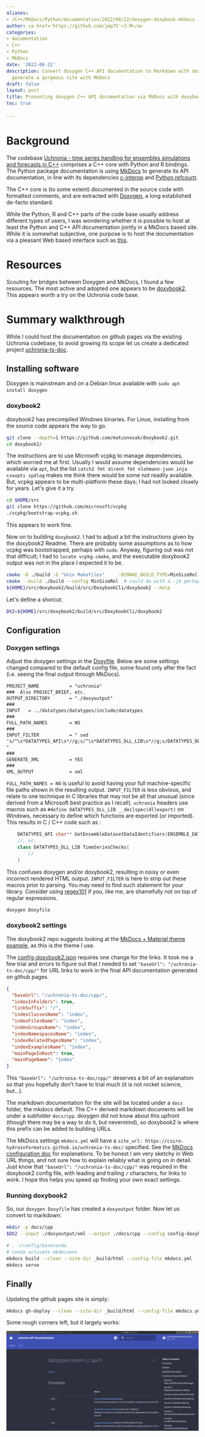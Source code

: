```yaml
---
aliases:
- /C++/MkDocs/Python/documentation/2022/08/22/doxygen-doxybook-mkdocs
author: <a href='https://github.com/jmp75'>J-M</a>
categories:
- documentation
- C++
- Python
- MkDocs
date: '2022-08-22'
description: Convert doxygen C++ API documentation to Markdown with doxybook2, to
  generate a gorgeous site with MkDocs
draft: false
layout: post
title: Presenting doxygen C++ API documentation via MkDocs with doxybook2
toc: true

---
```


# Background

The codebase [Uchronia - time series handling for ensembles simulations and forecasts in C++](https://github.com/csiro-hydroinformatics/uchronia-time-series/) comprises a C++ core with Python and R bindings. The Python package documentation is using [MkDocs](https://www.mkdocs.org/) to generate its API documentation, in line with its dependencies [c-interop](https://github.com/csiro-hydroinformatics/c-interop) and [Python refcount](https://github.com/csiro-hydroinformatics/pyrefcount).

The C++ core is (to some extent) documented in the source code with formatted comments, and are extracted with [Doxygen](https://doxygen.nl/index.html), a long established de-facto standard.

While the Python, R and C++ parts of the code base usually address different types of users, I was wondering whether it is possible to host at least the Python and C++ API documentation jointly in a MkDocs based site. While it is somewhat subjective, one purpose is to host the documentation via a pleasant Web based interface such as [this](https://pyrefcount.readthedocs.io/en/latest/).

# Resources

Scouting for bridges between Doxygen and MkDocs, I found a few resources. The most active and adopted one appears to be [doxybook2](https://github.com/matusnovak/doxybook2). This appears worth a try on the Uchronia code base.

# Summary walkthrough

While I could host the documentation on github pages via the existing Uchronia codebase, to avoid growing its scope let us create a dedicated project [uchronia-ts-doc](https://github.com/csiro-hydroinformatics/uchronia-ts-doc).

## Installing software

Doxygen is mainstream and on a Debian linux available with `sudo apt install doxygen`

### doxybook2

doxybook2 has precompiled Windows binaries. For Linux, installing from the source code appears the way to go.

```sh
git clone --depth=1 https://github.com/matusnovak/doxybook2.git
cd doxybook2/
```

The instructions are to use Microsoft vcpkg to manage dependencies, which worried me at first. Usually I would assume dependencies would be available via `apt`, but the list `catch2 fmt dirent fmt nlohmann-json inja cxxopts spdlog` makes me think there would be some not readily available. But, vcpkg appears to be multi-platform these days; I had not looked closely for years. Let's give it a try.

```sh
cd $HOME/src
git clone https://github.com/microsoft/vcpkg
./vcpkg/bootstrap-vcpkg.sh
```

This appears to work fine.

Now on to building `doxybook2`. I had to adjust a bit the instructions given by the doxybook2 Readme. There are probably some assumptions as to how vcpkg was bootstrapped, perhaps with `sudo`. Anyway, figuring out was not that difficult; I had to `locate vcpkg.cmake`, and the executable doxybook2 output was not in the place I expected it to be.

```sh
cmake -B ./build -G "Unix Makefiles"     -DCMAKE_BUILD_TYPE=MinSizeRel     -DCMAKE_TOOLCHAIN_FILE=${HOME}/src/vcpkg/scripts/buildsystems/vcpkg.cmake
cmake --build ./build --config MinSizeRel  # could do with a -j4 perhaps
${HOME}/src/doxybook2/build/src/DoxybookCli/doxybook2 --help
```

Let's define a shorcut:

```sh
DX2=${HOME}/src/doxybook2/build/src/DoxybookCli/doxybook2
```

## Configuration

### Doxygen settings

Adjust the doxygen settings in the [Doxyfile](https://github.com/csiro-hydroinformatics/uchronia-ts-doc/blob/main/Doxyfile). Below are some settings changed compared to the default config file, some found only after the fact (i.e. seeing the final output through MkDocs).

```text
PROJECT_NAME           = "uchronia"
###  Also PROJECT_BRIEF, etc.
OUTPUT_DIRECTORY       = "./doxyoutput"
###
INPUT   = ../datatypes/datatypes/include/datatypes
###
FULL_PATH_NAMES        = NO
###
INPUT_FILTER           = " sed 's/^\s*DATATYPES_API\s*//g;s/^\s*DATATYPES_DLL_LIB\s*//g;s/DATATYPES_DLL_LIB//g' "
###
GENERATE_XML           = YES
###
XML_OUTPUT             = xml
```

`FULL_PATH_NAMES = NO` is useful to avoid having your full machine-specific file paths shown in the resulting output. `INPUT_FILTER` is less obvious, and relate to one technique in C libraries that may not be all that unusual (since derived from a Microsoft best practice as I recall). `uchronia` headers use macros such as `#define DATATYPES_DLL_LIB __declspec(dllexport)` on Windows, necessary to define which functions are exported (or imported). This results in C / C++ code such as :

```C++
	DATATYPES_API char** GetEnsembleDatasetDataIdentifiers(ENSEMBLE_DATA_SET_PTR dataLibrary, int* size);
    //, or:
    class DATATYPES_DLL_LIB TimeSeriesChecks{
        //
    }
```

This confuses doxygen and/or doxybook2, resulting in noisy or even incorrect rendered HTML output. `INPUT_FILTER` is here to strip out these macros prior to parsing. You may need to find such statement for your library. Consider using [regex101](https://regex101.com/) if you, like me, are shamefully not on top of regular expressions.

```sh
doxygen Doxyfile
```

### doxybook2 settings

The doxybook2 repo suggests looking at the [MkDocs + Material theme example](https://github.com/matusnovak/doxybook2/tree/master/example/mkdocs-material), as this is the theme I use.

The [config-doxybook2.json](https://github.com/csiro-hydroinformatics/uchronia-ts-doc/blob/main/config-doxybook2.json) requires one change for the links. It took me a few trial and errors to figure out that I needed to set `"baseUrl": "/uchronia-ts-doc/cpp/"` for URL links to work in the final API documentation generated on github pages.

```json
{
  "baseUrl": "/uchronia-ts-doc/cpp/",
  "indexInFolders": true,
  "linkSuffix": "/",
  "indexClassesName": "index",
  "indexFilesName": "index",
  "indexGroupsName": "index",
  "indexNamespacesName": "index",
  "indexRelatedPagesName": "index",
  "indexExamplesName": "index",
  "mainPageInRoot": true,
  "mainPageName": "index"
}
```

This `"baseUrl": "/uchronia-ts-doc/cpp/"` deserves a bit of an explanation so that you hopefully don't have to trial much (it is not rocket science, but...).

The markdown documentation for the site will be located under a `docs` folder, the mkdocs default. The C++ derived markdown documents will be under a subfolder `docs/cpp`. doxygen did not know about this upfront (though there may be a way to do it, but nevermind), so doxybook2 is where this prefix can be added to building URLs.

The MkDocs settings `mkdocs.yml` will have a `site_url: https://csiro-hydroinformatics.github.io/uchronia-ts-doc/` specified. See the [MkDocs configuration doc](https://www.mkdocs.org/user-guide/configuration/#site_url) for explanations. To be honest I am very sketchy in Web URL things, and not sure how to explain reliably what is going on in detail. Just know that `"baseUrl": "/uchronia-ts-doc/cpp/"` was required in the doxybook2 config file, with leading and trailing `/` characters, for links to work. I hope this helps you speed up finding your own exact settings.

### Running doxybook2

So, our `doxygen Doxyfile` has created a `doxyoutput` folder. Now let us convert to markdown:

```sh
mkdir -p docs/cpp
$DX2 --input ./doxyoutput/xml --output ./docs/cpp --config config-doxybook2.json
```

```sh
# . ~/config/baseconda
# conda activate mkdocsenv
mkdocs build --clean --site-dir _build/html --config-file mkdocs.yml
mkdocs serve
```

## Finally

Updating the github pages site is simply:

```sh
mkdocs gh-deploy --clean --site-dir _build/html --config-file mkdocs.yml
```

Some rough corners left, but it largely works:

[!["uchronia-c-api-doxybook2.png"](./images/doxybook2/uchronia-c-api-doxybook2.png "uchronia-c-api-doxybook2.png")](https://csiro-hydroinformatics.github.io/uchronia-ts-doc)
